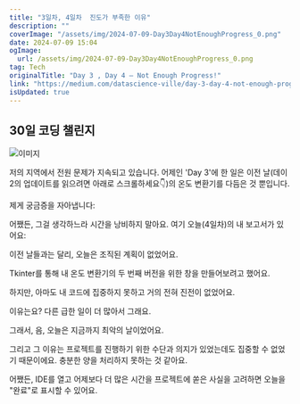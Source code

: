 ```yaml
---
title: "3일차, 4일차  진도가 부족한 이유"
description: ""
coverImage: "/assets/img/2024-07-09-Day3Day4NotEnoughProgress_0.png"
date: 2024-07-09 15:04
ogImage:
  url: /assets/img/2024-07-09-Day3Day4NotEnoughProgress_0.png
tag: Tech
originalTitle: "Day 3 , Day 4 — Not Enough Progress!"
link: "https://medium.com/datascience-ville/day-3-day-4-not-enough-progress-bc496f2632b7"
isUpdated: true
---
```


## 30일 코딩 챌린지

![이미지](/assets/img/2024-07-09-Day3Day4NotEnoughProgress_0.png)

저의 지역에서 전원 문제가 지속되고 있습니다. 어제인 'Day 3'에 한 일은 이전 날(데이 2의 업데이트를 읽으려면 아래로 스크롤하세요👇)의 온도 변환기를 다듬은 것 뿐입니다.

제게 궁금증을 자아냅니다:

<!-- seedividend - 사각형 -->

<ins class="adsbygoogle"
     style="display:block"
     data-ad-client="ca-pub-4877378276818686"
     data-ad-slot="1898504329"
     data-ad-format="auto"
     data-full-width-responsive="true"></ins>

<script>
     (adsbygoogle = window.adsbygoogle || []).push({});
</script>

어쨌든, 그걸 생각하느라 시간을 낭비하지 말아요. 여기 오늘(4일차)의 내 보고서가 있어요:

이전 날들과는 달리, 오늘은 조직된 계획이 없었어요.

Tkinter를 통해 내 온도 변환기의 두 번째 버전을 위한 창을 만들어보려고 했어요.

하지만, 아마도 내 코드에 집중하지 못하고 거의 전혀 진전이 없었어요.

<!-- seedividend - 사각형 -->

<ins class="adsbygoogle"
     style="display:block"
     data-ad-client="ca-pub-4877378276818686"
     data-ad-slot="1898504329"
     data-ad-format="auto"
     data-full-width-responsive="true"></ins>

<script>
     (adsbygoogle = window.adsbygoogle || []).push({});
</script>

이유는요? 다른 급한 일이 더 많아서 그래요.

그래서, 음, 오늘은 지금까지 최악의 날이었어요.

그리고 그 이유는 프로젝트를 진행하기 위한 수단과 의지가 있었는데도 집중할 수 없었기 때문이에요. 충분한 양을 처리하지 못하는 것 같아요.

어쨌든, IDE를 열고 어제보다 더 많은 시간을 프로젝트에 쏟은 사실을 고려하면 오늘을 "완료"로 표시할 수 있어요.
